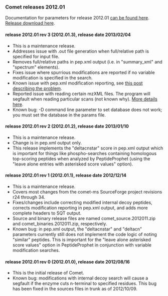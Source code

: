 ### Comet releases 2012.01

Documentation for parameters for release 2012.01 [can be found
here](/Comet/parameters/parameters_201201/).
[Release download here](https://sourceforge.net/projects/comet-ms/files/).

#### release 2012.01 rev 3 (2012.01.3), release date 2013/02/04
- This is a maintenance release.
- Addresses issue with .out file generation when full/relative path is
specified for input file.
- Removes full/relative paths in pep.xml output (i.e. in "summary_xml" and
"spectrum" elements).
- Fixes issue where spurrious modifications are reported if no variable
modification is specified in the search.
- Known issue with pep.xml modification reporting, see
[this post describing the problem](https://groups.google.com/forum/#!topic/comet-ms/KrbM57S050M).
- Reported issue with reading certain mzXML files. The program will segfault
when reading particular scans (not known why).
[More details here](https://groups.google.com/forum/#!topic/comet-ms/aHb_cP_5bXw).
- Known bug: -D command line parameter to set database does not work; you must
set the database in the params file.

#### release 2012.01 rev 2 (2012.01.2), release date 2013/01/10
- This is a maintenance release.
- Change is in pep.xml output only.
- This release implements the "deltacnstar" score in pep.xml output which is
important for things like phospho-searches containing homologous top-scoring
peptides when analyzed by PeptideProphet (using the "leave alone entries with
asterisked score values" option).

#### release 2012.01 rev 1 (2012.01.1), release date 2012/12/14
- This is a maintenance release.
- Covers most changes from the comet-ms SourceForge project revisions r24
through 34.
- Fixes/changes include correcting modified internal decoy peptides, corrects
modification reporting in pep.xml output, and adds more complete headers to SQT
output.
- Source and binary release files are named comet_source.2012011.zip and
comet_binaries.2012011.zip, respectively.
- Known bug: in pep.xml output, the "deltacnstar" and "deltacn" parameters
currently still does not implement the code logic of noting "similar" peptides.
This is important for the "leave alone asterisked score values" option in
PeptideProphet in conjunction with variable modification searches.

#### release 2012.01 rev 0 (2012.01.0), release date 2012/08/16
- This is the initial release of Comet.
- Known bug: modifications with internal decoy search will cause a segfault if
the enzyme cuts n-terminal to specified residues. This bug has been fixed in
the sources files in trunk as of 2012/10/09.
